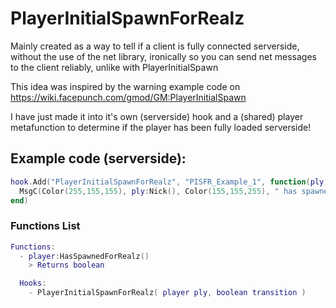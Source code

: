 # PlayerInitialSpawnForRealz
Mainly created as a way to tell if a client is fully connected
serverside, without the use of the net library, ironically
so you can send net messages to the client reliably, unlike with PlayerInitialSpawn

This idea was inspired by the warning example code on
https://wiki.facepunch.com/gmod/GM:PlayerInitialSpawn

I have just made it into it's own (serverside) hook and
a (shared) player metafunction to determine if the player
has been fully loaded serverside!

## Example code (serverside):
```lua
hook.Add("PlayerInitialSpawnForRealz", "PISFR_Example_1", function(ply, transition)
  MsgC(Color(255,155,155), ply:Nick(), Color(155,155,255), " has spawned for realz!\n")
end)
```

### Functions List
```lua
Functions:
  - player:HasSpawnedForRealz()
    > Returns boolean

  Hooks:
    - PlayerInitialSpawnForRealz( player ply, boolean transition )
```
